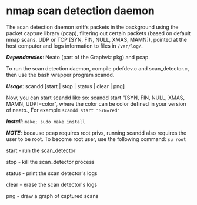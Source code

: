 nmap scan detection daemon
=====================

The scan detection daemon sniffs packets in the background using the packet capture library (pcap), filtering out certain packets (based on default nmap scans, UDP or TCP [SYN, FIN, NULL, XMAS, MAMN]), pointed at the host computer and logs information to files in ```/var/log/```.

***Dependancies***: Neato (part of the Graphviz pkg) and pcap.

To run the scan detection daemon, compile pdefdev.c and scan_detector.c, then use the bash wrapper program scandd.

***Usage***: scandd [start | stop | status | clear | png]

Now, you can start scandd like so: scandd start "[SYN, FIN, NULL, XMAS, MAMN, UDP]=color", where the color can be color defined in your version of neato., For example ```scandd start "SYN=red"```

***Install***: ```make; sudo make install```

***NOTE***: because pcap requires root privs, running scandd also requires the user to be root. To become root user, use the following command: ```su root```

start - run the scan_detector

stop - kill the scan_detector process

status - print the scan detector's logs

clear - erase the scan detector's logs

png - draw a graph of captured scans
